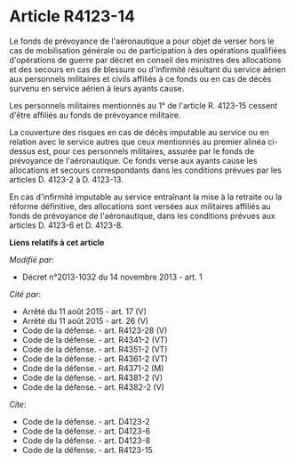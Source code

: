 # Article R4123-14

Le fonds de prévoyance de l'aéronautique a pour objet de verser hors le cas de mobilisation générale ou de participation à
des opérations qualifiées d'opérations de guerre par décret en conseil des ministres des allocations et des secours en cas de
blessure ou d'infirmité résultant du service aérien aux personnels militaires et civils affiliés à ce fonds ou en cas de
décès survenu en service aérien à leurs ayants cause. 

Les personnels militaires mentionnés au 1° de l'article R. 4123-15 cessent d'être affiliés au fonds de prévoyance militaire. 

La couverture des risques en cas de décès imputable au service ou en relation avec le service autres que ceux mentionnés au
premier alinéa ci-dessus est, pour ces personnels militaires, assurée par le fonds de prévoyance de l'aéronautique. Ce fonds
verse aux ayants cause les allocations et secours correspondants dans les conditions prévues par les articles D. 4123-2 à D.
4123-13. 

En cas d'infirmité imputable au service entraînant la mise à la retraite ou la réforme définitive, des allocations sont
versées aux militaires affiliés au fonds de prévoyance de l'aéronautique, dans les conditions prévues aux articles D. 4123-6
et D. 4123-8.

**Liens relatifs à cet article**

_Modifié par_:

  - Décret n°2013-1032 du 14 novembre 2013 - art. 1

_Cité par_:

  - Arrêté du 11 août 2015 - art. 17 (V)
  - Arrêté du 11 août 2015 - art. 26 (V)
  - Code de la défense. - art. R4123-28 (V)
  - Code de la défense. - art. R4341-2 (VT)
  - Code de la défense. - art. R4351-2 (VT)
  - Code de la défense. - art. R4361-2 (VT)
  - Code de la défense. - art. R4371-2 (M)
  - Code de la défense. - art. R4381-2 (V)
  - Code de la défense. - art. R4382-2 (V)

_Cite_:

  - Code de la défense. - art. D4123-2
  - Code de la défense. - art. D4123-6
  - Code de la défense. - art. D4123-8
  - Code de la défense. - art. R4123-15
